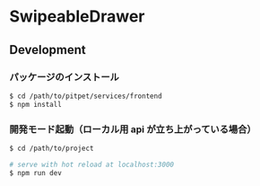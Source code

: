 # SwipeableDrawer

## Development

### パッケージのインストール
```bash
$ cd /path/to/pitpet/services/frontend
$ npm install
```

### 開発モード起動（ローカル用 api が立ち上がっている場合）
```bash
$ cd /path/to/project

# serve with hot reload at localhost:3000
$ npm run dev
```
